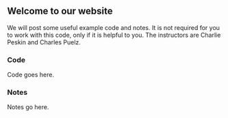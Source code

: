## Welcome to our website

We will post some useful example code and notes.  It is not required for you to work with this code, only if it is helpful to you.  The instructors are Charlie Peskin and Charles Puelz.

### Code

Code goes here.

### Notes

Notes go here.
